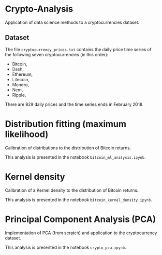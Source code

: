 # Crypto-Analysis

Application of data science methods to a cryptocurrencies dataset. 

## Dataset

The file ```cryptocurrency_prices.txt``` contains the daily price time series of the following seven cryptocurrencies (in this order):

- Bitcoin,
- Dash,
- Ethereum,
- Litecoin,
- Monero,
- Nem,
- Ripple.

There are 929 daily prices and the time series ends in February 2018.

# Distribution fitting (maximum likelihood)

Calibration of distributions to the distribution of Bitcoin returns. 

This analysis is presented in the notebook ```bitcoin_ml_analysis.ipynb```.

# Kernel density 

Calibration of a Kernel density to the distribution of Bitcoin returns. 

This analysis is presented in the notebook ```bitcoin_kernel_density.ipynb```.

# Principal Component Analysis (PCA)

Implementation of PCA (from scratch) and application to the cryptocurrency dataset.

This analysis is presented in the notebook ```crypto_pca.ipynb```.
